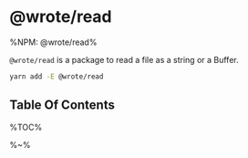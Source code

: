# @wrote/read

%NPM: @wrote/read%

`@wrote/read` is a package to read a file as a string or a Buffer.

```sh
yarn add -E @wrote/read
```

## Table Of Contents

%TOC%

%~%